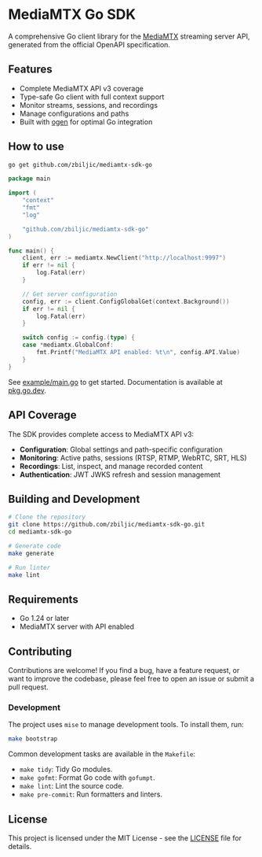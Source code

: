 # MediaMTX Go SDK

A comprehensive Go client library for the [MediaMTX](https://github.com/bluenviron/mediamtx) streaming server API, generated from the official OpenAPI specification.

## Features

- Complete MediaMTX API v3 coverage
- Type-safe Go client with full context support
- Monitor streams, sessions, and recordings
- Manage configurations and paths
- Built with [ogen](https://github.com/ogen-go/ogen) for optimal Go integration

## How to use

```bash
go get github.com/zbiljic/mediamtx-sdk-go
```

```go
package main

import (
    "context"
    "fmt"
    "log"

    "github.com/zbiljic/mediamtx-sdk-go"
)

func main() {
    client, err := mediamtx.NewClient("http://localhost:9997")
    if err != nil {
        log.Fatal(err)
    }

    // Get server configuration
    config, err := client.ConfigGlobalGet(context.Background())
    if err != nil {
        log.Fatal(err)
    }

    switch config := config.(type) {
    case *mediamtx.GlobalConf:
        fmt.Printf("MediaMTX API enabled: %t\n", config.API.Value)
    }
}
```

See [example/main.go](example/main.go) to get started. Documentation is available at [pkg.go.dev](https://pkg.go.dev/github.com/zbiljic/mediamtx-sdk-go).

## API Coverage

The SDK provides complete access to MediaMTX API v3:

- **Configuration**: Global settings and path-specific configuration
- **Monitoring**: Active paths, sessions (RTSP, RTMP, WebRTC, SRT, HLS)
- **Recordings**: List, inspect, and manage recorded content
- **Authentication**: JWT JWKS refresh and session management

## Building and Development

```bash
# Clone the repository
git clone https://github.com/zbiljic/mediamtx-sdk-go.git
cd mediamtx-sdk-go

# Generate code
make generate

# Run linter
make lint
```

## Requirements

- Go 1.24 or later
- MediaMTX server with API enabled

## Contributing

Contributions are welcome! If you find a bug, have a feature request, or want to improve the codebase, please feel free to open an issue or submit a pull request.

### Development

The project uses `mise` to manage development tools. To install them, run:

```sh
make bootstrap
```

Common development tasks are available in the `Makefile`:

- `make tidy`: Tidy Go modules.
- `make gofmt`: Format Go code with `gofumpt`.
- `make lint`: Lint the source code.
- `make pre-commit`: Run formatters and linters.

## License

This project is licensed under the MIT License - see the [LICENSE](LICENSE) file for details.
